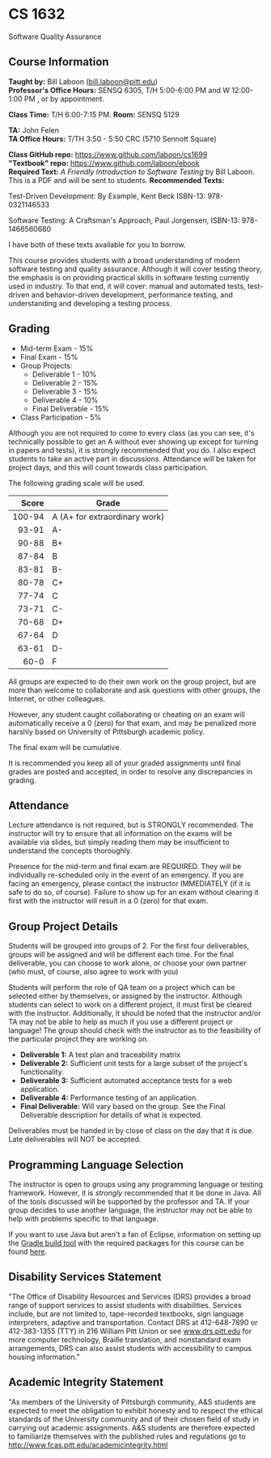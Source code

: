 # CS 1632
Software Quality Assurance

## Course Information

**Taught by:** Bill Laboon (bill.laboon@pitt.edu)  
**Professor's Office Hours:** SENSQ 6305, T/H 5:00-6:00 PM and W 12:00-1:00 PM , 
or by appointment.  

**Class Time:** T/H 6:00-7:15 PM.
**Room:** SENSQ 5129

**TA:** John Felen  
**TA Office Hours:** T/TH 3:50 - 5:50 CRC (5710 Sennott Square)  

**Class GitHub repo:** https://www.github.com/laboon/cs1699  
**"Textbook" repo:** https://www.github.com/laboon/ebook  
**Required Text:** _A Friendly Introduction to Software Testing_ by Bill Laboon.  This is a PDF and will be sent to students.
**Recommended Texts:** 

Test-Driven Development: By Example, Kent Beck ISBN-13: 978-0321146533

Software Testing: A Craftsman's Approach, Paul Jorgensen, ISBN-13: 978-1466560680

I have both of these texts available for you to borrow.

This course provides students with a broad understanding of modern
software testing and quality assurance. Although it will cover testing
theory, the emphasis is on providing practical skills in software
testing currently used in industry. To that end, it will cover: manual
and automated tests, test-driven and behavior-driven development,
performance testing, and understanding and developing a testing
process.

## Grading

* Mid-term Exam - 15%
* Final Exam - 15%
* Group Projects:
  * Deliverable 1 - 10%
  * Deliverable 2 - 15%
  * Deliverable 3 - 15%
  * Deliverable 4 - 10%
  * Final Deliverable - 15%
* Class Participation - 5%

Although you are not required to come to every class (as you can see, it's technically possible to get an A without ever showing up except for turning in papers and tests), it is strongly recommended that you do.  I also expect students to take an active part in discussions.  Attendance _will_ be taken for project days, and this will count towards class participation.

The following grading scale will be used.

Score  | Grade
-----: | ------------------------------
100-94 | A (A+ for extraordinary work)
93-91  | A-
90-88  | B+
87-84  | B
83-81  | B-
80-78  | C+
77-74  | C
73-71  | C-
70-68  | D+
67-64  | D
63-61  | D-
60-0   | F

All groups are expected to do their own work on the group project, but
are more than welcome to collaborate and ask questions with other
groups, the Internet, or other colleagues.

However, any student caught collaborating or cheating on an exam will
automatically receive a 0 (zero) for that exam, and may be penalized
more harshly based on University of Pittsburgh academic policy.

The final exam will be cumulative.

It is recommended you keep all of your graded assignments until final
grades are posted and accepted, in order to resolve any discrepancies
in grading.

## Attendance

Lecture attendance is not required, but is STRONGLY recommended.
The instructor will try to ensure that all information on the exams
will be available via slides, but simply reading them may be
insufficient to understand the concepts thoroughly. 

Presence for the mid-term and final exam are REQUIRED.  They will be
individually re-scheduled only in the event of an emergency.  If you
are facing an emergency, please contact the instructor IMMEDIATELY (if
it is safe to do so, of course).  Failure to show up for an exam
without clearing it first with the instructor will result in a 0
(zero) for that exam.

## Group Project Details

Students will be grouped into groups of 2.  For the first four deliverables, 
groups will be assigned and will be different each time.  For the final 
deliverable, you can choose to work alone, or choose your own partner 
(who must, of course, also agree to work with you)

Students will perform the role of QA team on a project which can be selected either by themselves, or assigned by the instructor.  Although students can select to work on a different project, it must first be cleared with the instructor.  Additionally, it should be noted that the instructor and/or TA may not be able to help as much if you use a different project or language!    The group should check with the instructor as to the feasibility of
the particular project they are working on.  

* **Deliverable 1:** A test plan and traceability matrix
* **Deliverable 2:** Sufficient unit tests for a large subset of the
project's functionality.
* **Deliverable 3:** Sufficient automated acceptance tests for a web application.
* **Deliverable 4:** Performance testing of an application.
* **Final Deliverable:** Will vary based on the group.  See the Final Deliverable description for details of what is expected.

Deliverables must be handed in by close of class on the day that it is
due.  Late deliverables will NOT be accepted.

## Programming Language Selection

The instructor is open to groups using any programming language or
testing framework.  However, it is *strongly* recommended that it be done in
Java.  All of the tools discussed will be supported by the professor and TA. If your group decides to use another language, the instructor may not be able to help with problems specific to that language.

If you want to use Java but aren't a fan of Eclipse, information on setting up the [Gradle build tool](https://gradle.org/) with the required packages for this course can be found [here](https://gist.github.com/alexlafroscia/c6757de349b27e34eff6).  

## Disability Services Statement

"The Office of Disability Resources and
Services (DRS) provides a broad range of support services to assist
students with disabilities. Services include, but are not limited to,
tape-recorded textbooks, sign language interpreters, adaptive and
transportation. Contact DRS at 412-648-7890 or 412-383-1355 (TTY) in
216 William Pitt Union or see www.drs.pitt.edu for more computer
technology, Braille translation, and nonstandard exam arrangements,
DRS can also assist students with accessibility to campus housing
information."

## Academic Integrity Statement

"As members of the University of
Pittsburgh community, A&S students are expected to meet the obligation
to exhibit honesty and to respect the ethical standards of the
University community and of their chosen field of study in carrying
out academic assignments. A&S students are therefore expected to
familiarize themselves with the published rules and regulations go to
http://www.fcas.pitt.edu/academicintegrity.html

